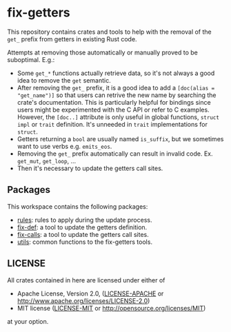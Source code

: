 # fix-getters

This repository contains crates and tools to help with the removal of the `get_`
prefix from getters in existing Rust code.

Attempts at removing those automatically or manually proved to be suboptimal.
E.g.:

- Some `get_*` functions actually retrieve data, so it's not always a good idea
  to remove the `get` semantic.
- After removing the `get_` prefix, it is a good idea to add a
  `[doc(alias = "get_name")]` so that users can retrive the new name by
  searching the crate's documentation. This is particularly helpful for bindings
  since users might be experimented with the C API or refer to C examples.
  However, the `[doc..]` attribute is only useful in global functions,
  `struct` `impl` or `trait` definition. It's unneeded in `trait` implementations
  for `struct`.
- Getters returning a `bool` are usually named `is_suffix`, but we sometimes
  want to use verbs e.g. `emits_eos`.
- Removing the `get_` prefix automatically can result in invalid code.
  Ex. `get_mut`, `get_loop`, ...
- Then it's necessary to update the getters call sites.

## Packages

This workspace contains the following packages:

- [rules](rules/README.md): rules to apply during the update process.
- [fix-def](fix-def/README.md): a tool to update the getters definition.
- [fix-calls](fix-calls/README.md): a tool to update the getters call sites.
- [utils](utils/README.md): common functions to the fix-getters tools.

## LICENSE

All crates contained in here are licensed under either of

 * Apache License, Version 2.0, ([LICENSE-APACHE](LICENSE-APACHE) or
   http://www.apache.org/licenses/LICENSE-2.0)
 * MIT license ([LICENSE-MIT](LICENSE-MIT) or
   http://opensource.org/licenses/MIT)

at your option.
